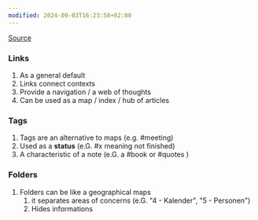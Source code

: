 ```yaml
---
modified: 2024-09-03T16:23:58+02:00
---
```

[Source](https://www.youtube.com/watch?v=fwO8LzH9q3I)
### Links
1. As a general default
2. Links connect contexts
3. Provide a navigation / a web of thoughts
4. Can be used as a map / index / hub of articles
### Tags
1. Tags are an alternative to maps (e.g. #meeting)
2. Used as a **status** (e.G. #x meaning not finished)
3. A characteristic of a note (e.G. a #book or #quotes )
### Folders
1. Folders can be like a geographical maps
	1. it separates areas of concerns (e.G. "4 - Kalender", "5 - Personen")
	2. Hides informations
